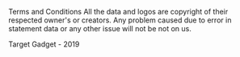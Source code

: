 Terms and Conditions
All the data and logos are copyright of their respected owner's or creators.
Any problem caused due to error in statement data or any other issue will not be not on us.

Target Gadget - 2019
